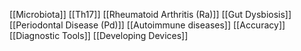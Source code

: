 [[Microbiota]]
[[Th17]]
[[Rheumatoid Arthritis (Ra)]]
[[Gut Dysbiosis]]
[[Periodontal Disease (Pd)]]
[[Autoimmune diseases]]
[[Accuracy]]
[[Diagnostic Tools]]
[[Developing Devices]]
